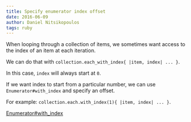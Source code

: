 ```yaml
---
title: Specify enumerator index offset
date: 2016-06-09
author: Daniel Nitsikopoulos
tags: ruby
---
```


When looping through a collection of items, we sometimes want access to the index of an item at each iteration.

We can do that with `collection.each_with_index{ |item, index| ... }`.

In this case, `index` will always start at `0`. 

If we want index to start from a particular number, we can use `Enumerator#with_index` and specify an offset.

For example: `collection.each.with_index(1){ |item, index| ... }`.

[Enumerator#with_index](http://ruby-doc.org/core-2.1.0/Enumerator.html#method-i-with_index)

